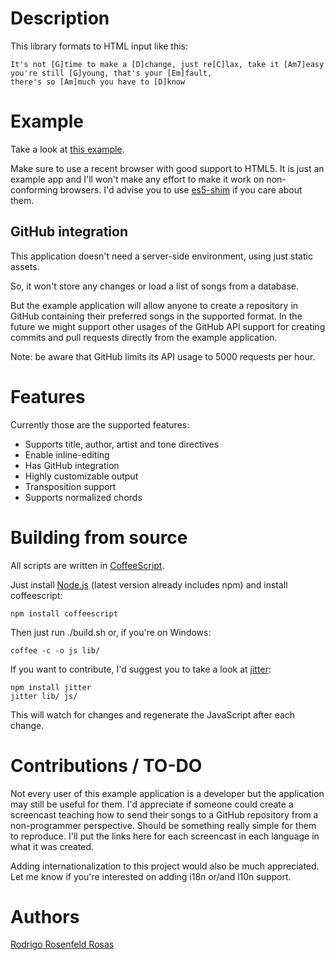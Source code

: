 Description
===========

This library formats to HTML input like this:

    It's not [G]time to make a [D]change, just re[C]lax, take it [Am7]easy
    you're still [G]young, that's your [Em]fault,
    there's so [Am]much you have to [D]know

Example
=======

Take a look at [this example](http://rosenfeld.github.com/chords-processor).

Make sure to use a recent browser with good support to HTML5. It is just an
example app and I'll won't make any effort to make it work on non-conforming
browsers. I'd advise you to use [es5-shim](https://github.com/kriskowal/es5-shim)
if you care about them.

GitHub integration
------------------

This application doesn't need a server-side environment, using just static assets.

So, it won't store any changes or load a list of songs from a database.

But the example application will allow anyone to create a repository in GitHub containing
their preferred songs in the supported format. In the future we might support other
usages of the GitHub API support for creating commits and pull requests directly from the
example application.

Note: be aware that GitHub limits its API usage to 5000 requests per hour.

Features
========

Currently those are the supported features:

- Supports title, author, artist and tone directives
- Enable inline-editing
- Has GitHub integration
- Highly customizable output
- Transposition support
- Supports normalized chords

Building from source
====================

All scripts are written in [CoffeeScript](http://coffeescript.org/).

Just install [Node.js](http://nodejs.org/) (latest version already includes npm)
and install coffeescript:

    npm install coffeescript

Then just run ./build.sh or, if you're on Windows:

    coffee -c -o js lib/

If you want to contribute, I'd suggest you to take a look at [jitter](https://github.com/TrevorBurnham/Jitter):

    npm install jitter
    jitter lib/ js/

This will watch for changes and regenerate the JavaScript after each change.

Contributions / TO-DO
====================

Not every user of this example application is a developer but the application may still be
useful for them. I'd appreciate if someone could create a screencast teaching how to send
their songs to a GitHub repository from a non-programmer perspective. Should be something
really simple for them to reproduce. I'll put the links here for each screencast in each
language in what it was created.

Adding internationalization to this project would also be much appreciated. Let me
know if you're interested on adding i18n or/and l10n support.

Authors
=======

[Rodrigo Rosenfeld Rosas](http://rosenfeld.heroku.com/en/)
